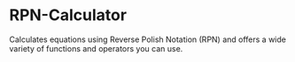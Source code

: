 # RPN-Calculator
Calculates equations using Reverse Polish Notation (RPN) and offers a wide variety of functions and operators you can use.
